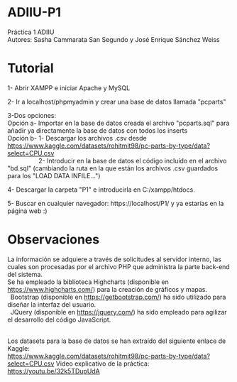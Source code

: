 # ADIIU-P1
Práctica 1 ADIIU<br>
Autores: Sasha Cammarata San Segundo y José Enrique Sánchez Weiss

# Tutorial
1- Abrir XAMPP e iniciar Apache y MySQL

2- Ir a localhost/phpmyadmin y crear una base de datos llamada "pcparts"

3-Dos opciones:<br>
  Opción a- Importar en la base de datos creada el archivo "pcparts.sql" para añadir ya directamente la base de datos con todos los inserts<br>
  Opción b- 1- Descargar los archivos .csv desde https://www.kaggle.com/datasets/rohitmit98/pc-parts-by-type/data?select=CPU.csv<br>
            &emsp;&emsp;&emsp;&emsp;&emsp;2- Introducir en la base de datos el código incluído en el archivo "bd.sql" (cambiando la ruta en la que están los archivos .csv guardados para los "LOAD DATA INFILE...")

4- Descargar la carpeta "P1" e introducirla en C:/xampp/htdocs.

5- Buscar en cualquier navegador: https://localhost/P1/ y ya estarías en la página web :)

# Observaciones
La información se adquiere a través de solicitudes al servidor interno, las cuales son procesadas por el archivo PHP que administra la parte back-end del sistema.<br>
Se ha empleado la biblioteca Highcharts (disponible en https://www.highcharts.com/) para la creación de gráficos y mapas.<br>
  &ensp;Bootstrap (disponible en https://getbootstrap.com/) ha sido utilizado para diseñar la interfaz del usuario.<br>
  &ensp;JQuery (disponible en https://jquery.com/) ha sido empleado para agilizar el desarrollo del código JavaScript.<br><br>
  
Los datasets para la base de datos se han extraído del siguiente enlace de Kaggle:<br>
https://www.kaggle.com/datasets/rohitmit98/pc-parts-by-type/data?select=CPU.csv
Video explicativo de la práctica:<br>
https://youtu.be/32k5TDupUdA
